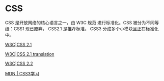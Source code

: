 # CSS

CSS 是开放网络的核心语言之一，由 W3C 规范 进行标准化。CSS 被分为不同等级：CSS1 现已废弃， CSS2.1 是推荐标准， CSS3 分成多个小模块且正在标准化中。

[W3C|CSS 2.1](https://www.w3.org/TR/2011/REC-CSS2-20110607/)

[W3C|CSS 2.1 translation](http://www.ayqy.net/doc/css2-1/cover.html)

[W3C|CSS 2.2](https://www.w3.org/TR/CSS22/)

[MDN | CSS3学习](https://developer.mozilla.org/zh-CN/docs/Web/CSS/CSS3)

